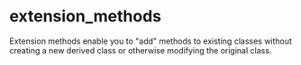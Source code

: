 # extension_methods
Extension methods enable you to "add" methods to existing classes without creating a new derived class or otherwise modifying the original class.
